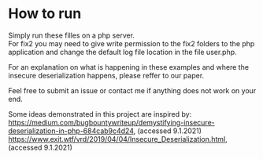 # How to run
Simply run these filles on a php server.<br>
For fix2 you may need to give write permission to the fix2 folders to the php application and change the default log file location in the file user.php.

For an explanation on what is happening in these examples and where the insecure deserialization happens, please reffer to our paper.

Feel free to submit an issue or contact me if anything does not work on your end.

Some ideas demonstrated in this project are inspired by: <br>
https://medium.com/bugbountywriteup/demystifying-insecure-deserialization-in-php-684cab9c4d24, (accessed 9.1.2021) <br>
https://www.exit.wtf/vrd/2019/04/04/Insecure_Deserialization.html, (accessed 9.1.2021)
